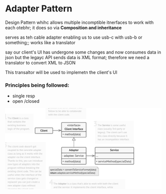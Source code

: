 # Adapter Pattern

Design Pattern whihc allows multiple incomptible itnerfaces to work with each otebhr; 
it does so via **Composition and inheritance**

serves as teh cable adapter enabling us to use usb-c with usb-b or something;; works like a translator

say our client's UI has undergone some changes and now consumes data in json but the legayc API sends data is XML format; therefore we need a translator to convert XML to JSON 

This transaltor will be used to implemetn the client's UI 

### Principles being followed:
- single resp
- open /closed

![img.png](img.png)